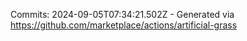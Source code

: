 Commits: 2024-09-05T07:34:21.502Z - Generated via https://github.com/marketplace/actions/artificial-grass
<br>
